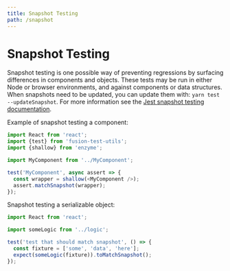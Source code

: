 ```yaml
---
title: Snapshot Testing
path: /snapshot
---
```


# Snapshot Testing

Snapshot testing is one possible way of preventing regressions by surfacing differences in components and objects. These tests may be run in either Node or browser environments, and against components or data structures. When snapshots need to be updated, you can update them with: `yarn test --updateSnapshot`. For more information see the [Jest snapshot testing documentation](https://facebook.github.io/jest/docs/en/snapshot-testing.html).

Example of snapshot testing a component:

```js
import React from 'react';
import {test} from 'fusion-test-utils';
import {shallow} from 'enzyme';

import MyComponent from '../MyComponent';

test('MyComponent', async assert => {
  const wrapper = shallow(<MyComponent />);
  assert.matchSnapshot(wrapper);
});
```

Snapshot testing a serializable object:

```js
import React from 'react';

import someLogic from '../logic';

test('test that should match snapshot', () => {
  const fixture = ['some', 'data', 'here'];
  expect(someLogic(fixture)).toMatchSnapshot();
});
```
